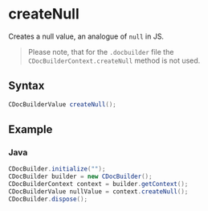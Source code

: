 # createNull

Creates a null value, an analogue of `null` in JS.

> Please note, that for the `.docbuilder` file the `CDocBuilderContext.createNull` method is not used.

## Syntax

```java
CDocBuilderValue createNull();
```

## Example

### Java

``` java
CDocBuilder.initialize("");
CDocBuilder builder = new CDocBuilder();
CDocBuilderContext context = builder.getContext();
CDocBuilderValue nullValue = context.createNull();
CDocBuilder.dispose();
```
